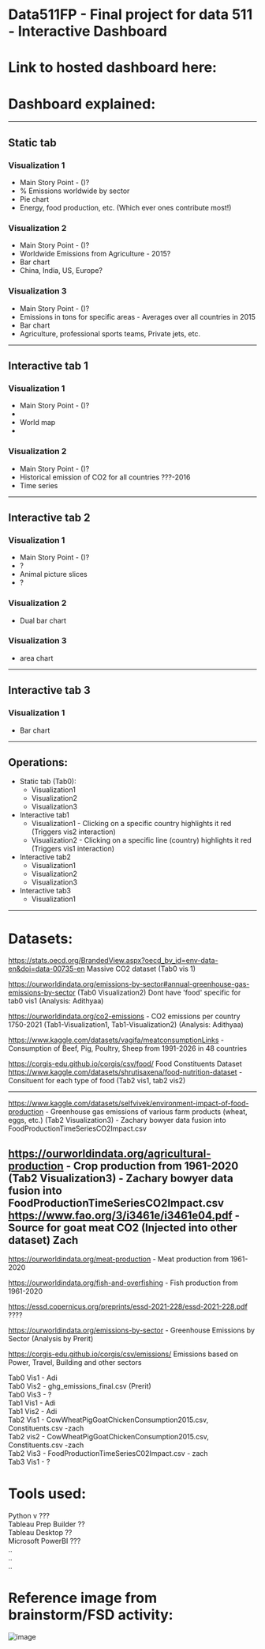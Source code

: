 # Data511FP - Final project for data 511 - Interactive Dashboard

# Link to hosted dashboard here:

# Dashboard explained: 
--------------------------------------------------------------------------------
## __Static tab__
### Visualization 1
* Main Story Point - ()? 
* % Emissions worldwide by sector 
* Pie chart
* Energy, food production, etc. (Which ever ones contribute most!)
### Visualization 2
* Main Story Point - ()? 
* Worldwide Emissions from Agriculture - 2015?
* Bar chart
* China, India, US, Europe?
### Visualization 3
* Main Story Point - ()? 
* Emissions in tons for specific areas - Averages over all countries in 2015
* Bar chart
* Agriculture, professional sports teams, Private jets, etc.
--------------------------------------------------------------------------------
## __Interactive tab 1__
### Visualization 1
* Main Story Point - ()? 
* 
* World map
* 
### Visualization 2
* Main Story Point - ()? 
* Historical emission of CO2 for all countries ???-2016
* Time series 
--------------------------------------------------------------------------------
## __Interactive tab 2__
### Visualization 1
* Main Story Point - ()? 
* ?
* Animal picture slices
* ?
### Visualization 2
* Dual bar chart
### Visualization 3
* area chart
--------------------------------------------------------------------------------
## __Interactive tab 3__
### Visualization 1
* Bar chart
--------------------------------------------------------------------------------
## __Operations:__
* Static tab (Tab0):
    *  Visualization1
    *  Visualization2
    *  Visualization3
* Interactive tab1 
    *  Visualization1 - Clicking on a specific country highlights it red (Triggers vis2 interaction)
    *  Visualization2 - Clicking on a specific line (country) highlights it red (Triggers vis1 interaction)
* Interactive tab2
    *  Visualization1
    *  Visualization2
    *  Visualization3
* Interactive tab3
    *  Visualization1

***

# Datasets:
https://stats.oecd.org/BrandedView.aspx?oecd_bv_id=env-data-en&doi=data-00735-en Massive CO2 dataset
(Tab0 vis 1)

https://ourworldindata.org/emissions-by-sector#annual-greenhouse-gas-emissions-by-sector
(Tab0 Visualization2) Dont have 'food' specific for tab0 vis1      (Analysis: Adithyaa)

https://ourworldindata.org/co2-emissions - CO2 emissions per country 1750-2021 
(Tab1-Visualization1, Tab1-Visualization2) (Analysis: Adithyaa)

https://www.kaggle.com/datasets/vagifa/meatconsumptionLinks - Consumption of Beef, Pig, Poultry, Sheep from 1991-2026 in 48 countries

https://corgis-edu.github.io/corgis/csv/food/ Food Constituents Dataset
https://www.kaggle.com/datasets/shrutisaxena/food-nutrition-dataset - Consituent for each type of food
(Tab2 vis1, tab2 vis2)

---  
https://www.kaggle.com/datasets/selfvivek/environment-impact-of-food-production - Greenhouse gas emissions of various farm products (wheat, eggs, etc.)
(Tab2 Visualization3) - Zachary bowyer data fusion into FoodProductionTimeSeriesCO2Impact.csv

https://ourworldindata.org/agricultural-production - Crop production from 1961-2020
(Tab2 Visualization3) - Zachary bowyer data fusion into FoodProductionTimeSeriesCO2Impact.csv
https://www.fao.org/3/i3461e/i3461e04.pdf - Source for goat meat CO2 (Injected into other dataset)  Zach  
--- 

https://ourworldindata.org/meat-production - Meat production from 1961-2020

https://ourworldindata.org/fish-and-overfishing  - Fish production from 1961-2020  


https://essd.copernicus.org/preprints/essd-2021-228/essd-2021-228.pdf ????

https://ourworldindata.org/emissions-by-sector - Greenhouse Emissions by Sector (Analysis by Prerit)

https://corgis-edu.github.io/corgis/csv/emissions/ Emissions based on Power, Travel, Building and other sectors

Tab0 Vis1 - Adi   
Tab0 Vis2 - ghg_emissions_final.csv (Prerit)    
Tab0 Vis3 - ?  
Tab1 Vis1 - Adi  
Tab1 Vis2 - Adi   
Tab2 Vis1 - CowWheatPigGoatChickenConsumption2015.csv, Constituents.csv -zach  
Tab2 vis2 - CowWheatPigGoatChickenConsumption2015.csv, Constituents.csv -zach  
Tab2 Vis3 - FoodProductionTimeSeriesC02Impact.csv - zach  
Tab3 Vis1 - ?  

# Tools used:
Python  v ???  
Tableau Prep Builder  ??  
Tableau Desktop ??  
Microsoft PowerBI ???  
..  
..  
..    


# Reference image from brainstorm/FSD activity:
![image](./Images/FS_Sheet5.png)
